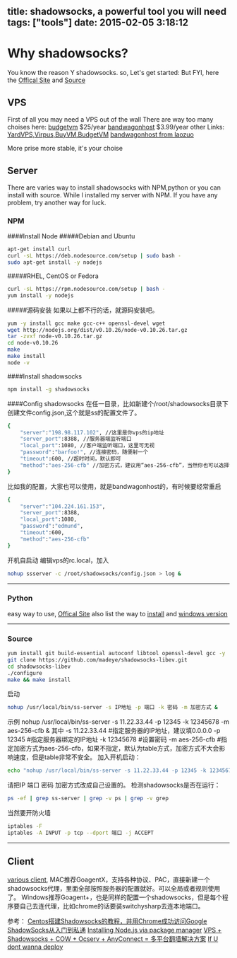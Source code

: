 title: shadowsocks, a powerful tool you will need
tags: ["tools"]
date: 2015-02-05 3:18:12
---

# Why shadowsocks?
You know the reason Y shadowsocks. so, Let's get started:
But FYI, here the [Offical Site](http://shadowsocks.org/en/index.html) and [Source](https://github.com/shadowsocks/shadowsocks)

<!-- more -->

## VPS
First of all you may need a VPS out of the wall
There are way too many choises here:
[budgetvm](https://www.budgetvm.com/)		$25/year
[bandwagonhost](http://www.laozuo.org/go/bandwagonhost-64m)	$3.99/year 
other Links:
[YardVPS,Virpus,BuyVM,BudgetVM](http://www.freehao123.com/yardvps-virpus/)
[bandwagonhost from laozuo](http://www.laozuo.org/3269.html)

More prise more stable, it's your choise

## Server
There are varies way to install shadowsocks with NPM,python or you can install with source.
While I installed my server with NPM.
If you have any problem, try another way for luck.  

### NPM
####Install Node
#####Debian and Ubuntu
``` bash
apt-get install curl
curl -sL https://deb.nodesource.com/setup | sudo bash -
sudo apt-get install -y nodejs
```
#####RHEL, CentOS or Fedora
``` bash
curl -sL https://rpm.nodesource.com/setup | bash -
yum install -y nodejs
```
#####源码安装
如果以上都不行的话，就源码安装吧。
``` bash
yum -y install gcc make gcc-c++ openssl-devel wget
wget http://nodejs.org/dist/v0.10.26/node-v0.10.26.tar.gz
tar -zvxf node-v0.10.26.tar.gz
cd node-v0.10.26
make
make install
node -v
```
####Install shadowsocks
``` bash
npm install -g shadowsocks
```
####Config shadowsocks
在任一目录，比如新建个/root/shadowsocks目录下创建文件config.json,这个就是ss的配置文件了。
``` bash
{
    "server":"198.98.117.102", //这里是你vps的ip地址
    "server_port":8388, //服务器端监听端口
    "local_port":1080, //客户端监听端口，这里可无视
    "password":"barfoo!", //连接密码，随便射一个
    "timeout":600, //超时时间，默认即可
    "method":"aes-256-cfb" //加密方式，建议用“aes-256-cfb”，当然你也可以选择table。。。
}
```
比如我的配置，大家也可以使用，就是bandwagonhost的，有时候要经常重启
``` bash
{
    "server":"104.224.161.153",
    "server_port":8388,
    "local_port":1080,
    "password":"edmund",
    "timeout":600,
    "method":"aes-256-cfb"
}
```
开机自启动
编辑vps的rc.local，加入
``` bash
nohup ssserver -c /root/shadowsocks/config.json > log &
```
---
### Python
easy way to use, [Offical Site](https://github.com/shadowsocks/shadowsocks) also list the way to [install](https://github.com/shadowsocks/shadowsocks/wiki/Shadowsocks-%E4%BD%BF%E7%94%A8%E8%AF%B4%E6%98%8E) and [windows version](https://github.com/shadowsocks/shadowsocks/wiki/Install-Shadowsocks-Server-on-Windows)

---
### Source
``` bash
yum install git build-essential autoconf libtool openssl-devel gcc -y
git clone https://github.com/madeye/shadowsocks-libev.git
cd shadowsocks-libev
./configure 
make && make install
```
启动
``` bash
nohup /usr/local/bin/ss-server -s IP地址 -p 端口 -k 密码 -m 加密方式 &
```
示例
nohup /usr/local/bin/ss-server -s 11.22.33.44 -p 12345 -k 12345678 -m aes-256-cfb &
其中
-s 11.22.33.44 #指定服务器的IP地址，建议填0.0.0.0
-p 12345 #指定服务器绑定的IP地址
-k 12345678 #设置密码
-m aes-256-cfb #指定加密方式为aes-256-cfb，如果不指定，默认为table方式，加密方式不大会影响速度，但是table非常不安全。
加入开机启动：
``` bash
echo "nohup /usr/local/bin/ss-server -s 11.22.33.44 -p 12345 -k 12345678 -m aes-256-cfb &" >> /etc/rc.local
```
请把IP 端口 密码 加密方式改成自己设置的。
检测shadowsocks是否在运行：
``` bash
ps -ef | grep ss-server | grep -v ps | grep -v grep
```
当然要开防火墙
``` bash
iptables -F
iptables -A INPUT -p tcp --dport 端口 -j ACCEPT
```
---
## Client
[various client](https://shadowsocks.com/client.html),
MAC推荐GoagentX，支持各种协议、PAC，直接新建一个shadowsocks代理，里面全部按照服务器的配置就好。可以全局或者规则使用了。
Windows推荐Goagent+，也是同样的配置一个shadowsocks，但是每个程序要自己去连代理，比如chrome的话要装switchysharp去连本地端口。


参考：
[Centos搭建Shadowsocks的教程，并用Chrome成功访问Google](http://www.v5fm.com/centos-shadowsocks.html)
[ShadowSocks从入门到私通](http://dou.lu/1040.x)
[Installing Node.js via package manager](https://github.com/joyent/node/wiki/installing-node.js-via-package-manager)
[VPS + Shadowsocks + COW + Ocserv + AnyConnect = 多平台翻墙解决方案](http://deffi.info/2014/11/20/VPS-+-Shadowsocks-+-COW-+Ocserv-+-AnyConnect-=-%E5%A4%9A%E5%B9%B3%E5%8F%B0%E7%BF%BB%E5%A2%99%E8%A7%A3%E5%86%B3%E6%96%B9%E6%A1%88/)
[If U dont wanna deploy](http://firedfox.tk/shadowsocks/)

